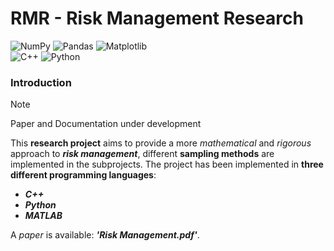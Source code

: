 # RMR - Risk Management Research

![NumPy](https://img.shields.io/badge/numpy-%23013243.svg?style=for-the-badge&logo=numpy&logoColor=white)
![Pandas](https://img.shields.io/badge/pandas-%23150458.svg?style=for-the-badge&logo=pandas&logoColor=white)
![Matplotlib](https://img.shields.io/badge/Matplotlib-%23ffffff.svg?style=for-the-badge&logo=Matplotlib&logoColor=black)
<br>
![C++](https://img.shields.io/badge/c++-%2300599C.svg?style=for-the-badge&logo=c%2B%2B&logoColor=white)
![Python](https://img.shields.io/badge/python-3670A0?style=for-the-badge&logo=python&logoColor=ffdd54)


### Introduction

> [!NOTE]
> Paper and Documentation under development

This __research project__ aims to provide a more _mathematical_ and _rigorous_ approach to ___risk management___, different __sampling methods__ are implemented in the subprojects.
The project has been implemented in __three different programming languages__:

- ___C++___
- ___Python___
- ___MATLAB___

A _paper_ is available: ___'Risk Management.pdf'___.